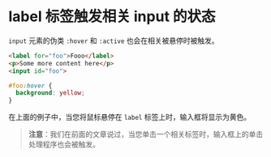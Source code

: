 # label 标签触发相关 input 的状态

`input` 元素的伪类 `:hover` 和 `:active` 也会在相关被悬停时被触发。

```html
<label for="foo">Fooo</label>
<p>Some more content here</p>
<input id="foo">
```

```css
#foo:hover {
  background: yellow;
}
```

在上面的例子中，当您将鼠标悬停在 `label` 标签上时，输入框将显示为黄色。

> **注意**：我们在前面的文章说过，当您单击一个相关标签时，输入框上的单击处理程序也会被触发。
